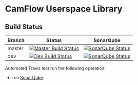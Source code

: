 # CamFlow Userspace Library

## Build Status

| Branch | Status                                                                                  | SonarQube |
|--------|-----------------------------------------------------------------------------------------|-----------|
| master | [![Master Build Status](https://api.travis-ci.org/CamFlow/camflow-provenance-lib.svg?branch=master)](https://travis-ci.org/CamFlow/camflow-provenance-lib/branches)  |[![SonarQube Status](https://sonarqube.com//api/badges/gate?key=camflow%3Aprovlib)]()   |
| dev    | [![Dev Build Status](https://api.travis-ci.org/CamFlow/camflow-provenance-lib.svg?branch=dev)](https://travis-ci.org/CamFlow/camflow-provenance-lib/branches)      |[![SonarQube Status](https://sonarqube.com//api/badges/gate?key=camflow%3Aprovlib%3Adev)](https://sonarqube.com/dashboard?id=camflow%3Aprovlib%3Adev)   |

Automated Travis test run the following operation:
- run [SonarQube](https://sonarqube.com).
